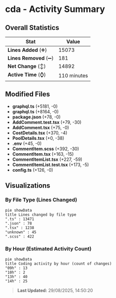 # cda - Activity Summary 

## Overall Statistics

| Stat                   | Value                                                             |
| ---------------------- | ----------------------------------------------------------------- |
| **Lines Added** (➕)   | 15073                                          |
| **Lines Removed** (➖) | 181                                        |
| **Net Change** (↕)    | 14892                |
| **Active Time** (⌚)   | 110 minutes |


## Modified Files
- **graphql.ts** (+5181, -0)
- **graphql.ts** (+8164, -0)
- **package.json** (+78, -0)
- **AddComment.test.tsx** (+79, -30)
- **AddComment.tsx** (+75, -0)
- **CostDetails.tsx** (+370, -4)
- **PoolDetails.tsx** (+0, -38)
- **.env** (+45, -0)
- **CommentItem.scss** (+392, -30)
- **CommentItem.tsx** (+163, -15)
- **CommentItemList.tsx** (+227, -59)
- **CommentItemList.test.tsx** (+173, -5)
- **config.ts** (+126, -0)

## Visualizations

### By File Type (Lines Changed)

```mermaid
pie showData
title Lines changed by file type
".ts" : 13471
".json" : 78
".tsx" : 1238
"unknown" : 45
".scss" : 422
```

### By Hour (Estimated Activity Count)

```mermaid
pie showData
title Coding activity by hour (count of changes)
"09h" : 13
"10h" : 2
"13h" : 40
"14h" : 25
```


> **Last Updated:** 29/08/2025, 14:50:20